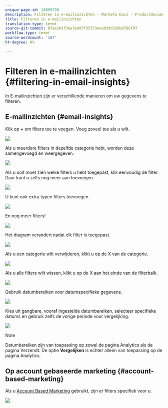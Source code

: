 ```yaml
---
unique-page-id: 10099798
description: Filteren in e-mailinzichten - Marketo Docs - Productdocumentatie
title: Filteren in e-mailinzichten
translation-type: tm+mt
source-git-commit: 07ae1b3f3ee3e9d7f35373eea039d336bd786f97
workflow-type: tm+mt
source-wordcount: '187'
ht-degree: 0%

---
```



# Filteren in e-mailinzichten {#filtering-in-email-insights}

In E-mailinzichten zijn er verschillende manieren om uw gegevens te filteren.

## E-mailinzichten {#email-insights}

Klik op + om filters toe te voegen. Voeg zoveel toe als u wilt.

![](assets/one-2.png)

Als u meerdere filters in dezelfde categorie hebt, worden deze samengevoegd en weergegeven.

![](assets/state.png)

Als u ooit moet zien welke filters u hebt toegepast, klik eenvoudig de filter. Daar kunt u zelfs nog meer aan toevoegen.

![](assets/states.png)

U kunt ook extra typen filters toevoegen.

![](assets/os.png)

En nog meer filters!

![](assets/more-filters.png)

Het diagram verandert nadat elk filter is toegepast.

![](assets/filtered-chart.png)

Als u een categorie wilt verwijderen, klikt u op de X van de categorie.

![](assets/filter1.png)

Als u alle filters wilt wissen, klikt u op de X aan het einde van de filterbalk.

![](assets/filter2.png)

Gebruik datumbereiken voor datumspecifieke gegevens.

![](assets/date-click.png)

Kies uit gangbare, vooraf ingestelde datumbereiken, selecteer specifieke datums en gebruik zelfs de vorige periode voor vergelijking.

![](assets/date-range.png)

>[!NOTE]
>
>Datumbereiken zijn van toepassing op zowel de pagina Analytics als de pagina Verzendt. De optie **Vergelijken** is echter alleen van toepassing op de pagina Analytics.

## Op account gebaseerde marketing {#account-based-marketing}

Als u [Account Based Marketing](http://docs.marketo.com/display/DOCS/Account+Based+Marketing+Overview) gebruikt, zijn er filters specifiek voor u.

![](assets/abm.png)

